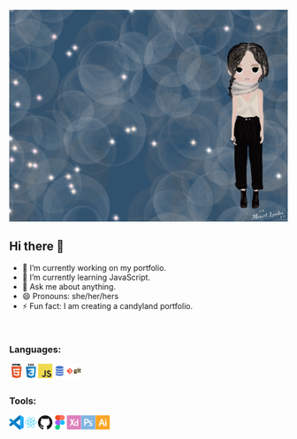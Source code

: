 <!-- All the icons are from: https://github.com/devicons/devicon/tree/master/icons 
<img src="https://github.com/monartlondon/monartlondon/blob/main/IMG_1147.JPG" height="240" width="480">
![background image](https://github.com/monartlondon/monartlondon/blob/main/IMG_1147.JPG) 
-->
![background image](background.png) 


## Hi there 👋

- 🔭 I’m currently working on my portfolio.
- 🌱 I’m currently learning JavaScript.
- 💬 Ask me about anything.
- 😄 Pronouns: she/her/hers
- ⚡ Fun fact: I am creating a candyland portfolio. 

</br>

### Languages:

<img align="left" alt="HTML5" width="26px" src="https://raw.githubusercontent.com/github/explore/80688e429a7d4ef2fca1e82350fe8e3517d3494d/topics/html/html.png" />
<img align="left" alt="CSS3" width="26px" src="https://raw.githubusercontent.com/github/explore/80688e429a7d4ef2fca1e82350fe8e3517d3494d/topics/css/css.png" />
<img align="left" alt="JavaScript" width="26px" src="https://raw.githubusercontent.com/github/explore/80688e429a7d4ef2fca1e82350fe8e3517d3494d/topics/javascript/javascript.png" />
<img align="left" alt="SQL" width="26px" src="https://raw.githubusercontent.com/github/explore/80688e429a7d4ef2fca1e82350fe8e3517d3494d/topics/sql/sql.png" />
<img align="left" alt="Git" width="26px" src="https://raw.githubusercontent.com/github/explore/80688e429a7d4ef2fca1e82350fe8e3517d3494d/topics/git/git.png" />
</br></br>

### Tools:

<img align="left" alt="Visual Studio Code" width="26px" src="https://raw.githubusercontent.com/github/explore/80688e429a7d4ef2fca1e82350fe8e3517d3494d/topics/visual-studio-code/visual-studio-code.png" />
<img align="left" alt="React" width="26px" src="https://raw.githubusercontent.com/github/explore/80688e429a7d4ef2fca1e82350fe8e3517d3494d/topics/react/react.png" />
<img align="left" alt="GitHub" width="26px" src="https://raw.githubusercontent.com/github/explore/78df643247d429f6cc873026c0622819ad797942/topics/github/github.png" />
<img align="left" alt="Figma" width="26px" src="https://github.com/devicons/devicon/blob/master/icons/figma/figma-original.svg" />
<img align="left" alt="XD" width="26px" src="https://github.com/devicons/devicon/blob/master/icons/xd/xd-plain.svg" />
<img align="left" alt="Photoshop" width="26px" src="https://github.com/devicons/devicon/blob/master/icons/photoshop/photoshop-plain.svg" />
<img align="left" alt="Illustrator" width="26px" src="https://github.com/devicons/devicon/blob/master/icons/illustrator/illustrator-plain.svg" />


<!--
<img src="https://img.shields.io/badge/BadgeText-HexColor?logo=SimpleIconName&logoColor=ColorName&style=ShieldStyle" />
-->



